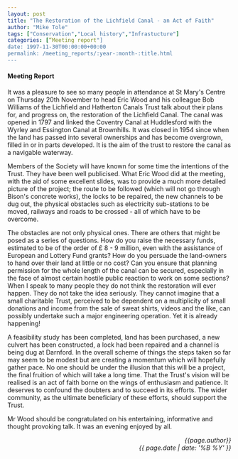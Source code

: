 ```yaml
---
layout: post
title: "The Restoration of the Lichfield Canal - an Act of Faith"
author: "Mike Tole"
tags: ["Conservation","Local history","Infrastucture"]
categories: [“Meeting report"]
date: 1997-11-30T00:00:00+00:00
permalink: /meeting_reports/:year-:month-:title.html
---
```

#### Meeting Report ####

It was a pleasure to see so many people in attendance at St Mary's Centre on Thursday 20th November to head Eric Wood and his colleague Bob Williams of the Lichfield and Hatherton Canals Trust talk about their plans for, and progress on, the restoration of the Lichfield Canal. The canal was opened in 1797 and linked the Coventry Canal at Huddlesford with the Wyrley and Essington Canal at Brownhills. It was closed in 1954 since when the land has passed into several ownerships and has become overgrown, filled in or in parts developed. It is the aim of the trust to restore the canal as a navigable waterway. 

Members of the Society will have known for some time the intentions of the Trust. They have been well publicised. What Eric Wood did at the meeting, with the aid of some excellent slides, was to provide a much more detailed picture of the project; the route to be followed (which will not go through Bison's concrete works), the locks to be repaired, the new channels to be dug out, the physical obstacles such as electricity sub-stations to be moved, railways and roads to be crossed - all of which have to be overcome. 

The obstacles are not only physical ones. There are others that might be posed as a series of questions. How do you raise the necessary funds, estimated to be of the order of £ 8 - 9 million, even with the assistance of European and Lottery Fund grants? How do you persuade the land-owners to hand over their land at little or no cost? Can you ensure that planning permission for the whole length of the canal can be secured, especially in the face of almost certain hostile public reaction to work on some sections? When I speak to many people they do not think the restoration will ever happen. They do not take the idea seriously. They cannot imagine that a small charitable Trust, perceived to be dependent on a multiplicity of small donations and income from the sale of sweat shirts, videos and the like, can possibly undertake such a major engineering operation. Yet it is already happening! 

A feasibility study has been completed, land has been purchased, a new culvert has been constructed, a lock had been repaired and a channel is being dug at Darnford. In the overall scheme of things the steps taken so far may seem to be modest but are creating a momentum which will hopefully gather pace. No one should be under the illusion that this will be a project, the final fruition of which will take a long time. That the Trust's vision will be realised is an act of faith borne on the wings of enthusiasm and patience. It deserves to confound the doubters and to succeed in its efforts. The wider community, as the ultimate beneficiary of these efforts, should support the Trust. 

Mr Wood should be congratulated on his entertaining, informative and thought provoking talk. It was an evening enjoyed by all.

<p align="right"><i> {{page.author}} <br> {{ page.date | date: '%B %Y' }} </i></p>
